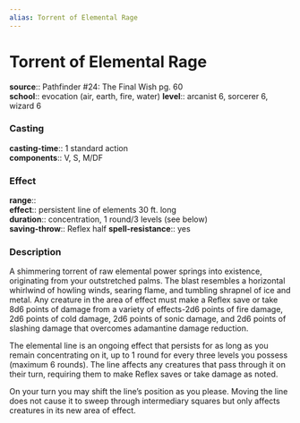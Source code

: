 ```yaml
---
alias: Torrent of Elemental Rage
---
```


# Torrent of Elemental Rage 

**source**:: Pathfinder \#24: The Final Wish pg. 60  
**school**:: evocation (air, earth, fire, water)
**level**:: arcanist 6, sorcerer 6, wizard 6

### Casting 

**casting-time**:: 1 standard action  
**components**:: V, S, M/DF

### Effect 

**range**::  
**effect**:: persistent line of elements 30 ft. long  
**duration**:: concentration, 1 round/3 levels (see below)  
**saving-throw**:: Reflex half
**spell-resistance**:: yes

### Description 

A shimmering torrent of raw elemental power springs into existence, originating from your outstretched palms. The blast resembles a horizontal whirlwind of howling winds, searing flame, and tumbling shrapnel of ice and metal. Any creature in the area of effect must make a Reflex save or take 8d6 points of damage from a variety of effects-2d6 points of fire damage, 2d6 points of cold damage, 2d6 points of sonic damage, and 2d6 points of slashing damage that overcomes adamantine damage reduction.  
  
The elemental line is an ongoing effect that persists for as long as you remain concentrating on it, up to 1 round for every three levels you possess (maximum 6 rounds). The line affects any creatures that pass through it on their turn, requiring them to make Reflex saves or take damage as noted.  
  
On your turn you may shift the line’s position as you please. Moving the line does not cause it to sweep through intermediary squares but only affects creatures in its new area of effect.
